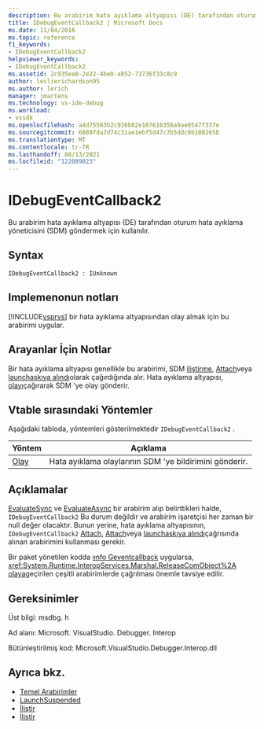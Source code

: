 ```yaml
---
description: Bu arabirim hata ayıklama altyapısı (DE) tarafından oturum hata ayıklama yöneticisini (SDM) göndermek için kullanılır.
title: IDebugEventCallback2 | Microsoft Docs
ms.date: 11/04/2016
ms.topic: reference
f1_keywords:
- IDebugEventCallback2
helpviewer_keywords:
- IDebugEventCallback2
ms.assetid: 2c935ee0-2e22-4be0-a852-73736f33c8c9
author: leslierichardson95
ms.author: lerich
manager: jmartens
ms.technology: vs-ide-debug
ms.workload:
- vssdk
ms.openlocfilehash: a4d75583b2c936b82e167618356a9ae0547f337e
ms.sourcegitcommit: 68897da7d74c31ae1ebf5d47c7b5ddc9b108265b
ms.translationtype: MT
ms.contentlocale: tr-TR
ms.lasthandoff: 08/13/2021
ms.locfileid: "122089023"
---
```

# <a name="idebugeventcallback2"></a>IDebugEventCallback2
Bu arabirim hata ayıklama altyapısı (DE) tarafından oturum hata ayıklama yöneticisini (SDM) göndermek için kullanılır.

## <a name="syntax"></a>Syntax

```
IDebugEventCallback2 : IUnknown
```

## <a name="notes-for-implementers"></a>Implemenonun notları
 [!INCLUDE[vsprvs](../../../code-quality/includes/vsprvs_md.md)] bir hata ayıklama altyapısından olay almak için bu arabirimi uygular.

## <a name="notes-for-callers"></a>Arayanlar İçin Notlar
 Bir hata ayıklama altyapısı genellikle bu arabirimi, SDM [iliştirme](../../../extensibility/debugger/reference/idebugprogram2-attach.md), [Attach](../../../extensibility/debugger/reference/idebugengine2-attach.md)veya [launchaskıya alındı](../../../extensibility/debugger/reference/idebugenginelaunch2-launchsuspended.md)olarak çağırdığında alır. Hata ayıklama altyapısı, [olayı](../../../extensibility/debugger/reference/idebugeventcallback2-event.md)çağırarak SDM 'ye olay gönderir.

## <a name="methods-in-vtable-order"></a>Vtable sırasındaki Yöntemler
 Aşağıdaki tabloda, yöntemleri gösterilmektedir `IDebugEventCallback2` .

|Yöntem|Açıklama|
|------------|-----------------|
|[Olay](../../../extensibility/debugger/reference/idebugeventcallback2-event.md)|Hata ayıklama olaylarının SDM 'ye bildirimini gönderir.|

## <a name="remarks"></a>Açıklamalar
 [EvaluateSync](../../../extensibility/debugger/reference/idebugexpression2-evaluatesync.md) ve [EvaluateAsync](../../../extensibility/debugger/reference/idebugexpression2-evaluateasync.md) bir arabirim alıp belirttikleri halde, `IDebugEventCallback2` Bu durum değildir ve arabirim işaretçisi her zaman bir null değer olacaktır. Bunun yerine, hata ayıklama altyapısının, `IDebugEventCallback2` [Attach](../../../extensibility/debugger/reference/idebugprogram2-attach.md), [Attach](../../../extensibility/debugger/reference/idebugengine2-attach.md)veya [launchaskıya alındı](../../../extensibility/debugger/reference/idebugenginelaunch2-launchsuspended.md)çağrısında alınan arabirimini kullanması gerekir.

 Bir paket yönetilen kodda [ıınfo Geventcallback](../../../extensibility/debugger/reference/idebugeventcallback2.md) uygularsa, <xref:System.Runtime.InteropServices.Marshal.ReleaseComObject%2A> [olaya](../../../extensibility/debugger/reference/idebugeventcallback2-event.md)geçirilen çeşitli arabirimlerde çağrılması önemle tavsiye edilir.

## <a name="requirements"></a>Gereksinimler
 Üst bilgi: msdbg. h

 Ad alanı: Microsoft. VisualStudio. Debugger. Interop

 Bütünleştirilmiş kod: Microsoft.VisualStudio.Debugger.Interop.dll

## <a name="see-also"></a>Ayrıca bkz.
- [Temel Arabirimler](../../../extensibility/debugger/reference/core-interfaces.md)
- [LaunchSuspended](../../../extensibility/debugger/reference/idebugenginelaunch2-launchsuspended.md)
- [İliştir](../../../extensibility/debugger/reference/idebugprogram2-attach.md)
- [İliştir](../../../extensibility/debugger/reference/idebugengine2-attach.md)
